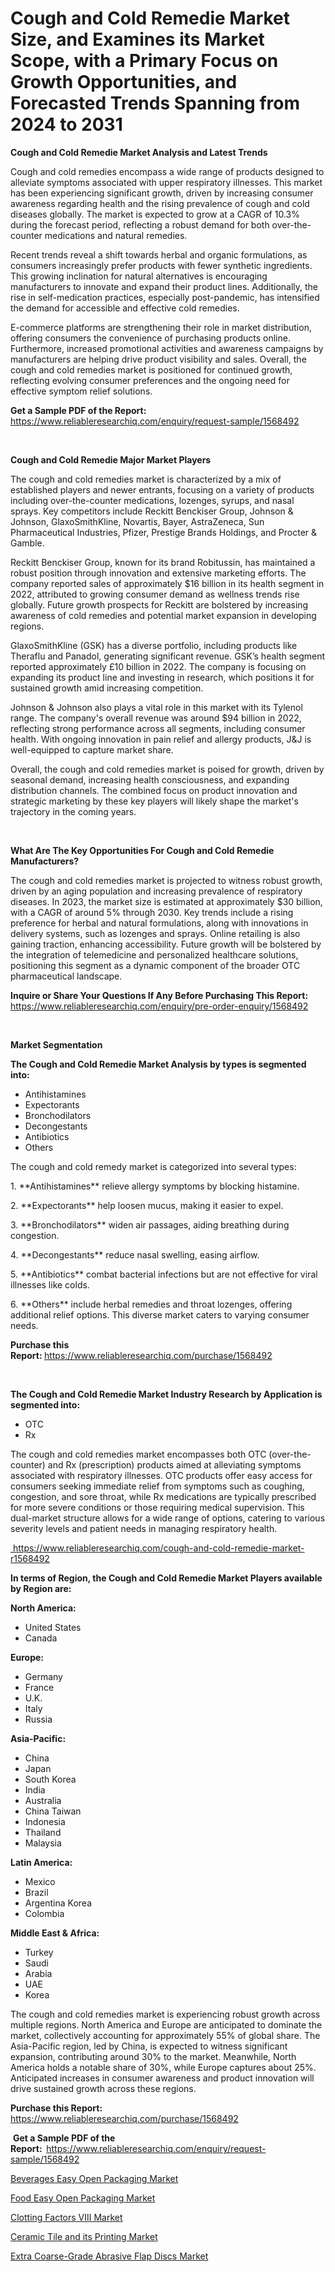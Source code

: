 <p><h1>Cough and Cold Remedie Market Size, and Examines its Market Scope, with a Primary Focus on Growth Opportunities, and Forecasted Trends Spanning from 2024 to 2031</h1></p><p><strong>Cough and Cold Remedie Market Analysis and Latest Trends</strong></p>
<p><p>Cough and cold remedies encompass a wide range of products designed to alleviate symptoms associated with upper respiratory illnesses. This market has been experiencing significant growth, driven by increasing consumer awareness regarding health and the rising prevalence of cough and cold diseases globally. The market is expected to grow at a CAGR of 10.3% during the forecast period, reflecting a robust demand for both over-the-counter medications and natural remedies.</p><p>Recent trends reveal a shift towards herbal and organic formulations, as consumers increasingly prefer products with fewer synthetic ingredients. This growing inclination for natural alternatives is encouraging manufacturers to innovate and expand their product lines. Additionally, the rise in self-medication practices, especially post-pandemic, has intensified the demand for accessible and effective cold remedies.</p><p>E-commerce platforms are strengthening their role in market distribution, offering consumers the convenience of purchasing products online. Furthermore, increased promotional activities and awareness campaigns by manufacturers are helping drive product visibility and sales. Overall, the cough and cold remedies market is positioned for continued growth, reflecting evolving consumer preferences and the ongoing need for effective symptom relief solutions.</p></p>
<p><strong>Get a Sample PDF of the Report:&nbsp;</strong> <a href="https://www.reliableresearchiq.com/enquiry/request-sample/1568492?utm_campaign=1136&utm_medium=2&utm_source=Github&utm_content=ia&utm_term=14102024&utm_id=cough-and-cold-remedie">https://www.reliableresearchiq.com/enquiry/request-sample/1568492</a></p>
<p>&nbsp;</p>
<p><strong>Cough and Cold Remedie Major Market Players</strong></p>
<p><p>The cough and cold remedies market is characterized by a mix of established players and newer entrants, focusing on a variety of products including over-the-counter medications, lozenges, syrups, and nasal sprays. Key competitors include Reckitt Benckiser Group, Johnson & Johnson, GlaxoSmithKline, Novartis, Bayer, AstraZeneca, Sun Pharmaceutical Industries, Pfizer, Prestige Brands Holdings, and Procter & Gamble.</p><p>Reckitt Benckiser Group, known for its brand Robitussin, has maintained a robust position through innovation and extensive marketing efforts. The company reported sales of approximately $16 billion in its health segment in 2022, attributed to growing consumer demand as wellness trends rise globally. Future growth prospects for Reckitt are bolstered by increasing awareness of cold remedies and potential market expansion in developing regions.</p><p>GlaxoSmithKline (GSK) has a diverse portfolio, including products like Theraflu and Panadol, generating significant revenue. GSK’s health segment reported approximately £10 billion in 2022. The company is focusing on expanding its product line and investing in research, which positions it for sustained growth amid increasing competition.</p><p>Johnson & Johnson also plays a vital role in this market with its Tylenol range. The company's overall revenue was around $94 billion in 2022, reflecting strong performance across all segments, including consumer health. With ongoing innovation in pain relief and allergy products, J&J is well-equipped to capture market share.</p><p>Overall, the cough and cold remedies market is poised for growth, driven by seasonal demand, increasing health consciousness, and expanding distribution channels. The combined focus on product innovation and strategic marketing by these key players will likely shape the market's trajectory in the coming years.</p></p>
<p>&nbsp;</p>
<p><strong>What Are The Key Opportunities For Cough and Cold Remedie Manufacturers?</strong></p>
<p><p>The cough and cold remedies market is projected to witness robust growth, driven by an aging population and increasing prevalence of respiratory diseases. In 2023, the market size is estimated at approximately $30 billion, with a CAGR of around 5% through 2030. Key trends include a rising preference for herbal and natural formulations, along with innovations in delivery systems, such as lozenges and sprays. Online retailing is also gaining traction, enhancing accessibility. Future growth will be bolstered by the integration of telemedicine and personalized healthcare solutions, positioning this segment as a dynamic component of the broader OTC pharmaceutical landscape.</p></p>
<p><strong>Inquire or Share Your Questions If Any Before Purchasing This Report:</strong> <a href="https://www.reliableresearchiq.com/enquiry/pre-order-enquiry/1568492?utm_campaign=1136&utm_medium=2&utm_source=Github&utm_content=ia&utm_term=14102024&utm_id=cough-and-cold-remedie">https://www.reliableresearchiq.com/enquiry/pre-order-enquiry/1568492</a></p>
<p>&nbsp;</p>
<p><strong>Market Segmentation</strong></p>
<p><strong>The Cough and Cold Remedie Market Analysis by types is segmented into:</strong></p>
<p><ul><li>Antihistamines</li><li>Expectorants</li><li>Bronchodilators</li><li>Decongestants</li><li>Antibiotics</li><li>Others</li></ul></p>
<p><p>The cough and cold remedy market is categorized into several types: </p><p>1. **Antihistamines** relieve allergy symptoms by blocking histamine.</p><p>2. **Expectorants** help loosen mucus, making it easier to expel.</p><p>3. **Bronchodilators** widen air passages, aiding breathing during congestion.</p><p>4. **Decongestants** reduce nasal swelling, easing airflow.</p><p>5. **Antibiotics** combat bacterial infections but are not effective for viral illnesses like colds.</p><p>6. **Others** include herbal remedies and throat lozenges, offering additional relief options. This diverse market caters to varying consumer needs.</p></p>
<p><strong>Purchase this Report:&nbsp;</strong><a href="https://www.reliableresearchiq.com/purchase/1568492?utm_campaign=1136&utm_medium=2&utm_source=Github&utm_content=ia&utm_term=14102024&utm_id=cough-and-cold-remedie">https://www.reliableresearchiq.com/purchase/1568492</a></p>
<p>&nbsp;</p>
<p><strong>The Cough and Cold Remedie Market Industry Research by Application is segmented into:</strong></p>
<p><ul><li>OTC</li><li>Rx</li></ul></p>
<p><p>The cough and cold remedies market encompasses both OTC (over-the-counter) and Rx (prescription) products aimed at alleviating symptoms associated with respiratory illnesses. OTC products offer easy access for consumers seeking immediate relief from symptoms such as coughing, congestion, and sore throat, while Rx medications are typically prescribed for more severe conditions or those requiring medical supervision. This dual-market structure allows for a wide range of options, catering to various severity levels and patient needs in managing respiratory health.</p></p>
<p><a href="https://www.reliableresearchiq.com/cough-and-cold-remedie-market-r1568492?utm_campaign=1136&utm_medium=2&utm_source=Github&utm_content=ia&utm_term=14102024&utm_id=cough-and-cold-remedie">&nbsp;https://www.reliableresearchiq.com/cough-and-cold-remedie-market-r1568492</a></p>
<p><strong>In terms of Region, the Cough and Cold Remedie Market Players available by Region are:</strong></p>
<p>
    <p> <strong> North America: </strong>
        <ul>
            <li>United States</li>
            <li>Canada</li>
        </ul>
        </p> 
    <p> <strong> Europe: </strong>
        <ul>
            <li>Germany</li>
            <li>France</li>
            <li>U.K.</li>
            <li>Italy</li>
            <li>Russia</li>
        </ul>
        </p> 
    <p> <strong> Asia-Pacific: </strong>
        <ul>
            <li>China</li>
            <li>Japan</li>
            <li>South Korea</li>
            <li>India</li>
            <li>Australia</li>
            <li>China Taiwan</li>
            <li>Indonesia</li>
            <li>Thailand</li>
            <li>Malaysia</li>
        </ul>
        </p> 
    <p> <strong> Latin America: </strong>
        <ul>
            <li>Mexico</li>
            <li>Brazil</li>
            <li>Argentina Korea</li>
            <li>Colombia</li>
        </ul>
        </p> 
    <p> <strong> Middle East & Africa: </strong>
        <ul>
            <li>Turkey</li>
            <li>Saudi</li>
            <li>Arabia</li>
            <li>UAE</li>
            <li>Korea</li>
        </ul>
    </p>
    </p>
<p><p>The cough and cold remedies market is experiencing robust growth across multiple regions. North America and Europe are anticipated to dominate the market, collectively accounting for approximately 55% of global share. The Asia-Pacific region, led by China, is expected to witness significant expansion, contributing around 30% to the market. Meanwhile, North America holds a notable share of 30%, while Europe captures about 25%. Anticipated increases in consumer awareness and product innovation will drive sustained growth across these regions.</p></p>
<p><strong>Purchase this Report: </strong><a href="https://www.reliableresearchiq.com/purchase/1568492?utm_campaign=1136&utm_medium=2&utm_source=Github&utm_content=ia&utm_term=14102024&utm_id=cough-and-cold-remedie">https://www.reliableresearchiq.com/purchase/1568492</a></p>
<p>&nbsp;<strong>Get a Sample PDF of the Report:&nbsp;&nbsp;</strong><a href="https://www.reliableresearchiq.com/enquiry/request-sample/1568492?utm_campaign=1136&utm_medium=2&utm_source=Github&utm_content=ia&utm_term=14102024&utm_id=cough-and-cold-remedie">https://www.reliableresearchiq.com/enquiry/request-sample/1568492</a></p>
<p><strong></strong></p>
<p><p><a href="https://github.com/tewellnudorennk/Market-Research-Report-List-1/blob/main/beverages-easy-open-packaging-market.md?utm_campaign=1136&utm_medium=2&utm_source=Github&utm_content=ia&utm_term=14102024&utm_id=cough-and-cold-remedie">Beverages Easy Open Packaging Market</a></p><p><a href="https://github.com/lavenaz9fufin/Market-Research-Report-List-1/blob/main/food-easy-open-packaging-market.md?utm_campaign=1136&utm_medium=2&utm_source=Github&utm_content=ia&utm_term=14102024&utm_id=cough-and-cold-remedie">Food Easy Open Packaging Market</a></p><p><a href="https://www.linkedin.com/pulse/clotting-factors-market-global-regional-analysis-focus-region-prxmc?utm_campaign=1136&utm_medium=2&utm_source=Github&utm_content=ia&utm_term=14102024&utm_id=cough-and-cold-remedie">Clotting Factors Ⅷ Market</a></p><p><a href="https://www.linkedin.com/pulse/ceramic-tile-its-printing-market-industry-landscape-magbc?utm_campaign=1136&utm_medium=2&utm_source=Github&utm_content=ia&utm_term=14102024&utm_id=cough-and-cold-remedie">Ceramic Tile and its Printing Market</a></p><p><a href="https://www.linkedin.com/pulse/exploring-extra-coarse-grade-abrasive-flap-discs-market-dynamics-sdogc?utm_campaign=1136&utm_medium=2&utm_source=Github&utm_content=ia&utm_term=14102024&utm_id=cough-and-cold-remedie">Extra Coarse-Grade Abrasive Flap Discs Market</a></p></p>